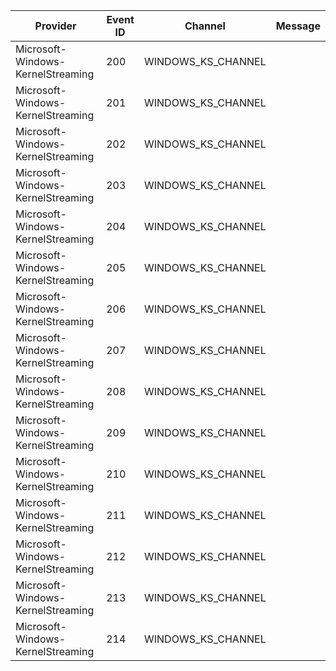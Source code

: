 Provider                           |  Event ID  |  Channel             |  Message
-----------------------------------|------------|----------------------|---------
Microsoft-Windows-KernelStreaming  |  200       |  WINDOWS_KS_CHANNEL  |
Microsoft-Windows-KernelStreaming  |  201       |  WINDOWS_KS_CHANNEL  |
Microsoft-Windows-KernelStreaming  |  202       |  WINDOWS_KS_CHANNEL  |
Microsoft-Windows-KernelStreaming  |  203       |  WINDOWS_KS_CHANNEL  |
Microsoft-Windows-KernelStreaming  |  204       |  WINDOWS_KS_CHANNEL  |
Microsoft-Windows-KernelStreaming  |  205       |  WINDOWS_KS_CHANNEL  |
Microsoft-Windows-KernelStreaming  |  206       |  WINDOWS_KS_CHANNEL  |
Microsoft-Windows-KernelStreaming  |  207       |  WINDOWS_KS_CHANNEL  |
Microsoft-Windows-KernelStreaming  |  208       |  WINDOWS_KS_CHANNEL  |
Microsoft-Windows-KernelStreaming  |  209       |  WINDOWS_KS_CHANNEL  |
Microsoft-Windows-KernelStreaming  |  210       |  WINDOWS_KS_CHANNEL  |
Microsoft-Windows-KernelStreaming  |  211       |  WINDOWS_KS_CHANNEL  |
Microsoft-Windows-KernelStreaming  |  212       |  WINDOWS_KS_CHANNEL  |
Microsoft-Windows-KernelStreaming  |  213       |  WINDOWS_KS_CHANNEL  |
Microsoft-Windows-KernelStreaming  |  214       |  WINDOWS_KS_CHANNEL  |